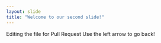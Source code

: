 ```yaml
---
layout: slide
title: "Welcome to our second slide!"
---
```

Editing the file for Pull Request
Use the left arrow to go back!
